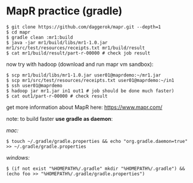 MapR practice (gradle)
======================
    $ git clone https://github.com/daggerok/mapr.git --depth=1
    $ cd mapr
    $ gradle clean :mr1:build
    $ java -jar mr1/build/libs/mr1-1.0.jar mr1/src/test/resources/receipts.txt mr1/build/result
    $ cat mr1/build/result/part-r-00000 # check job result
    
now try with hadoop (download and run mapr vm sandbox):

    $ scp mr1/build/libs/mr1-1.0.jar user01@maprdemo:~/mr1.jar
    $ scp mr1/src/test/resources/receipts.txt user01@maprdemo:~/in1
    $ ssh user01@maprdemo
    $ hadoop jar mr1.jar in1 out1 # job should be done much faster)
    $ cat out1/part-r-00000 # check result

get more information about MapR here: https://www.mapr.com/

note: to build faster **use gradle as daemon**:

*mac:*

    $ touch ~/.gradle/gradle.properties && echo "org.gradle.daemon=true" >> ~/.gradle/gradle.properties

*windows:*

    $ (if not exist "%HOMEPATH%/.gradle" mkdir "%HOMEPATH%/.gradle") && (echo foo >> "%HOMEPATH%/.gradle/gradle.properties")

